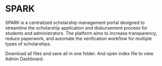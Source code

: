 # SPARK
SPARK is a centralized scholarship management portal designed to streamline the scholarship application and disbursement process for students and administrators. The platform aims to increase transparency, reduce paperwork, and automate the verification workflow for multiple types of scholarships.

Download all files and save all in one folder. And open index file to view Admin Dashboard.
